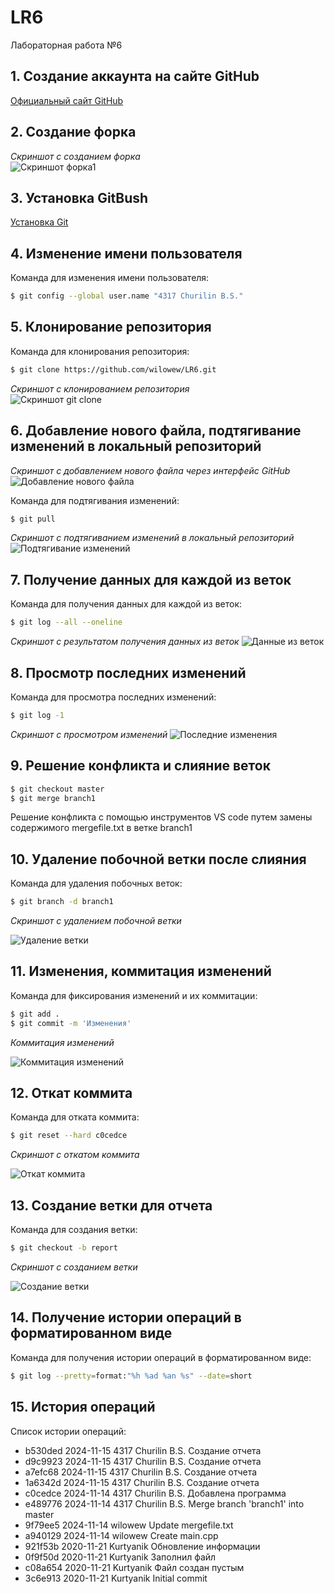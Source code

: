 # LR6
Лабораторная работа №6

## 1. Создание аккаунта на сайте GitHub 
[Официальный сайт GitHub](https://github.com/)

## 2. Создание форка
*Скриншот с созданием форка*  
![Скриншот форка1](./screenshots/9.png/)

## 3. Установка GitBush
[Установка Git](https://git-scm.com/)

## 4. Изменение имени пользователя
Команда для изменения имени пользователя:
```bash
$ git config --global user.name "4317 Churilin B.S."
```

## 5. Клонирование репозитория
Команда для клонирования репозитория:
```bash
$ git clone https://github.com/wilowew/LR6.git
```

*Скриншот с клонированием репозитория*  
![Скриншот git clone](./screenshots/4.png/)

## 6. Добавление нового файла, подтягивание изменений в локальный репозиторий
*Скриншот с добавлением нового файла через интерфейс GitHub*
![Добавление нового файла](./screenshots/10.png)

Команда для подтягивания изменений:
```bash
$ git pull
```

*Скриншот с подтягиванием изменений в локальный репозиторий*
![Подтягивание изменений](./screenshots/3.png)

## 7. Получение данных для каждой из веток
Команда для получения данных для каждой из веток:
```bash
$ git log --all --oneline
```

*Скриншот с результатом получения данных из веток*
![Данные из веток](./screenshots/1.png)

## 8. Просмотр последних изменений
Команда для просмотра последних изменений:
```bash
$ git log -1
```

*Скриншот с просмотром изменений*
![Последние изменения](./screenshots/2.png)

## 9. Решение конфликта и слияние веток

```bash
$ git checkout master
$ git merge branch1 
```
Решение конфликта с помощью инструментов VS code путем замены содержимого mergefile.txt в ветке branch1


## 10. Удаление побочной ветки после слияния
Команда для удаления побочных веток:
```bash
$ git branch -d branch1
```

*Скриншот с удалением побочной ветки*

![Удаление ветки](./screenshots/11.png)

## 11. Изменения, коммитация изменений
Команда для фиксирования изменений и их коммитации:
```bash
$ git add .
$ git commit -m 'Изменения'
```
*Коммитация изменений* 

![Коммитация изменений](./screenshots/5.png)

## 12. Откат коммита
Команда для отката коммита:
```bash
$ git reset --hard c0cedce
```

*Скриншот с откатом коммита* 

![Откат коммита](./screenshots/6.png)

## 13. Создание ветки для отчета
Команда для создания ветки:
```bash
$ git checkout -b report
```

*Скриншот с созданием ветки*

![Создание ветки](./screenshots/8.png)

## 14. Получение истории операций в форматированном виде
Команда для получения истории операций в форматированном виде:
```bash
$ git log --pretty=format:"%h %ad %an %s" --date=short
```

## 15. История операций
Список истории операций:
+ b530ded 2024-11-15 4317 Churilin B.S. Создание отчета
+ d9c9923 2024-11-15 4317 Churilin B.S. Создание отчета
+ a7efc68 2024-11-15 4317 Churilin B.S. Создание отчета
+ 1a6342d 2024-11-15 4317 Churilin B.S. Создание отчета
+ c0cedce 2024-11-14 4317 Churilin B.S. Добавлена программа
+ e489776 2024-11-14 4317 Churilin B.S. Merge branch 'branch1' into master
+ 9f79ee5 2024-11-14 wilowew Update mergefile.txt
+ a940129 2024-11-14 wilowew Create main.cpp
+ 921f53b 2020-11-21 Kurtyanik Обновление информации
+ 0f9f50d 2020-11-21 Kurtyanik Заполнил файл
+ c08a654 2020-11-21 Kurtyanik Файл создан пустым
+ 3c6e913 2020-11-21 Kurtyanik Initial commit
